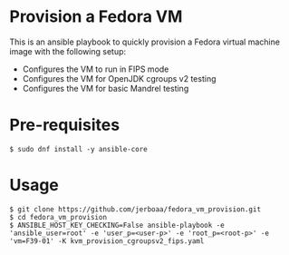 # Provision a Fedora VM

This is an ansible playbook to quickly provision a Fedora virtual machine image
with the following setup:

- Configures the VM to run in FIPS mode
- Configures the VM for OpenJDK cgroups v2 testing
- Configures the VM for basic Mandrel testing

# Pre-requisites

```
$ sudo dnf install -y ansible-core
```

# Usage

```
$ git clone https://github.com/jerboaa/fedora_vm_provision.git
$ cd fedora_vm_provision
$ ANSIBLE_HOST_KEY_CHECKING=False ansible-playbook -e 'ansible_user=root' -e 'user_p=<user-p>' -e 'root_p=<root-p>' -e 'vm=F39-01' -K kvm_provision_cgroupsv2_fips.yaml
```
